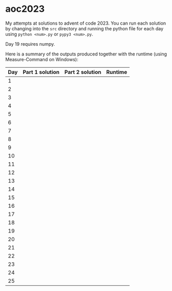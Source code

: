 # aoc2023
My attempts at solutions to advent of code 2023. You can run each solution by changing into the `src` directory and
running the python file for each day using `python <num>.py` or `pypy3 <num>.py`.

Day 19 requires numpy.

Here is a summary of the outputs produced together with the runtime (using Measure-Command on Windows):

| Day | Part 1 solution | Part 2 solution  | Runtime      |
|-----|-----------------|------------------|--------------|
| 1   |   |  |  |
| 2   |   |  |  |
| 3   |   |  |  |
| 4   |   |  |  |
| 5   |   |  |  |
| 6   |   |  |  |
| 7   |   |  |  |
| 8   |   |  |  |
| 9   |   |  |  |
| 10  |   |  |  |
| 11  |   |  |  |
| 12  |   |  |  |
| 13  |   |  |  |
| 14  |   |  |  |
| 15  |   |  |  |
| 16  |   |  |  |
| 17  |   |  |  |
| 18  |   |  |  |
| 19  |   |  |  |
| 20  |   |  |  |
| 21  |   |  |  |
| 22  |   |  |  |
| 23  |   |  |  |
| 24  |   |  |  |
| 25  |   |  |  |